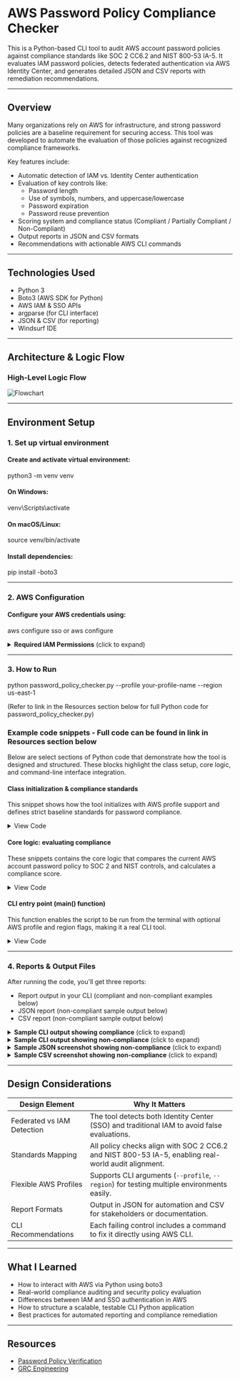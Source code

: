 # AWS Password Policy Compliance Checker

This is a Python-based CLI tool to audit AWS account password policies against compliance standards like SOC 2 CC6.2 and NIST 800-53 IA-5. It evaluates IAM password policies, detects federated authentication via AWS Identity Center, and generates detailed JSON and CSV reports with remediation recommendations.

---

##  Overview

Many organizations rely on AWS for infrastructure, and strong password policies are a baseline requirement for securing access. This tool was developed to automate the evaluation of those policies against recognized compliance frameworks.

Key features include:
- Automatic detection of IAM vs. Identity Center authentication
- Evaluation of key controls like:
  - Password length
  - Use of symbols, numbers, and uppercase/lowercase
  - Password expiration
  - Password reuse prevention
- Scoring system and compliance status (Compliant / Partially Compliant / Non-Compliant)
- Output reports in JSON and CSV formats
- Recommendations with actionable AWS CLI commands

---

## Technologies Used

- Python 3
- Boto3 (AWS SDK for Python)
- AWS IAM & SSO APIs
- argparse (for CLI interface)
- JSON & CSV (for reporting)
- Windsurf IDE

---

## Architecture & Logic Flow

### High-Level Logic Flow

![Flowchart](./assets/flowchart.png)

---

## Environment Setup

### 1. Set up virtual environment

#### Create and activate virtual environment:
python3 -m venv venv

#### On Windows:
venv\Scripts\activate

#### On macOS/Linux:
source venv/bin/activate

#### Install dependencies:
pip install -boto3

---

### 2.  AWS Configuration

#### Configure your AWS credentials using:
aws configure sso or aws configure

<details> <summary> <strong>Required IAM Permissions</strong> (click to expand)</summary>

```json
{
    "Version": "2012-10-17",
    "Statement": [
        {
            "Effect": "Allow",
            "Action": [
                "iam:GetAccountPasswordPolicy",
                "iam:ListUsers",
                "iam:GetLoginProfile",
                "sso:ListInstances"
            ],
            "Resource": "*"
        }
    ]
}
```
</details>

---

### 3. How to Run

python password_policy_checker.py --profile your-profile-name --region us-east-1

(Refer to link in the Resources section below for full Python code for password_policy_checker.py)

### Example code snippets - Full code can be found in link in Resources section below

Below are select sections of Python code that demonstrate how the tool is designed and structured. These blocks highlight the class setup, core logic, and command-line interface integration.

#### Class initialization & compliance standards

This snippet shows how the tool initializes with AWS profile support and defines strict baseline standards for password compliance.

<details> <summary> View Code</summary>

```python
def __init__(self, profile_name=None, region='us-east-1'):
    self.profile_name = profile_name
    self.region = region
    self.session = None
    self.iam_client = None
    self.account_id = None
    self.compliance_standards = {
        'minimum_password_length': 12,
        'require_symbols': True,
        'require_numbers': True,
        'require_uppercase': True,
        'require_lowercase': True,
        'max_password_age': 90,
        'password_reuse_prevention': 12,
        'allow_users_to_change_password': True,
        'hard_expiry': False
    }
```
</details>

#### Core logic: evaluating compliance

These snippets contains the core logic that compares the current AWS account password policy to SOC 2 and NIST controls, and calculates a compliance score. 

<details> <summary> View Code</summary>

```python
def evaluate_policy_compliance(self, policy):
    print("Evaluating password policy against compliance standards...")
    evaluation = {
        'compliant_controls': [],
        'non_compliant_controls': [],
        'missing_controls': [],
        'compliance_score': 0,
        'soc2_cc6_2_status': 'UNKNOWN',
        'nist_ia_5_status': 'UNKNOWN',
        'overall_status': 'UNKNOWN',
        'policy_type': 'unknown'
    }

    if policy is None:
        evaluation['missing_controls'] = list(self.compliance_standards.keys())
        evaluation['overall_status'] = 'NON_COMPLIANT'
        return evaluation

# Analysis logic continues... (truncated for brevity)

    total_controls = len(self.compliance_standards)
    compliant_count = 0
    for control, required_value in self.compliance_standards.items():
        current_value = policy.get(control)
        if current_value is None:
            evaluation['missing_controls'].append(control)
        elif self._is_control_compliant(control, current_value, required_value):
            evaluation['compliant_controls'].append(control)
            compliant_count += 1
        else:
            evaluation['non_compliant_controls'].append(control)

    evaluation['compliance_score'] = round((compliant_count / total_controls) * 100, 2)
    evaluation['overall_status'] = 'COMPLIANT' if evaluation['compliance_score'] >= 90 else 'NON_COMPLIANT'

    return evaluation
```

</details>

#### CLI entry point (main() function)

This function enables the script to be run from the terminal with optional AWS profile and region flags, making it a real CLI tool.

<details> <summary> View Code</summary>

```python
def main():
    parser = argparse.ArgumentParser(
        description='AWS Password Policy Compliance Checker'
    )
    parser.add_argument('--profile', type=str, help='AWS profile to use')
    parser.add_argument('--region', type=str, default='us-east-1', help='AWS region')
    args = parser.parse_args()
    
    checker = PasswordPolicyChecker(profile_name=args.profile, region=args.region)
    success = checker.run_assessment()
    sys.exit(0 if success else 1)
```
</details>

---

### 4. Reports & Output Files

After running the code, you'll get three reports:

- Report output in your CLI (compliant and non-compliant examples below)
- JSON report (non-compliant sample output below)
- CSV report (non-compliant sample output below)

<details> <summary> <strong>Sample CLI output showing compliance</strong> (click to expand)</summary>

![Compliant Report](./assets/compliant.png)

</details>

<details> <summary> <strong>Sample CLI output showing non-compliance</strong> (click to expand)</summary>

![Non-Compliant Report](./assets/non-compliant.png)

</details>

<details> <summary> <strong>Sample JSON screenshot showing non-compliance</strong> (click to expand)</summary>

![JSON Report](./assets/report_json.png)

</details>

<details> <summary> <strong>Sample CSV screenshot showing non-compliance</strong> (click to expand)</summary>
  
![CSV Report](./assets/report_csv.png)

</details>

---

## Design Considerations

| Design Element | Why It Matters |
|----------------|----------------|
| Federated vs IAM Detection | The tool detects both Identity Center (SSO) and traditional IAM to avoid false evaluations. |
| Standards Mapping | All policy checks align with SOC 2 CC6.2 and NIST 800-53 IA-5, enabling real-world audit alignment. |
| Flexible AWS Profiles | Supports CLI arguments (`--profile`, `--region`) for testing multiple environments easily. |
| Report Formats | Output in JSON for automation and CSV for stakeholders or documentation. |
| CLI Recommendations | Each failing control includes a command to fix it directly using AWS CLI. |

---

## What I Learned

- How to interact with AWS via Python using boto3
- Real-world compliance auditing and security policy evaluation
- Differences between IAM and SSO authentication in AWS
- How to structure a scalable, testable CLI Python application
- Best practices for automated reporting and compliance remediation

---

## Resources

- [Password Policy Verification](https://www.patreon.com/posts/137803768?collection=1606822)
- [GRC Engineering](https://grcengineeringbook.com/)
